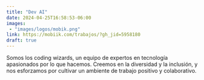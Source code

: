 ```yaml
---
title: "Dev AI"
date: 2024-04-25T16:58:53-06:00
images: 
 - "images/logos/mobik.png"
link: https://mobiik.com/trabajos/?gh_jid=5958180
draft: true
---
```


Somos los coding wizards, un equipo de expertos en tecnología apasionados por lo que hacemos. Creemos en la diversidad y la inclusión, y nos esforzamos por cultivar un ambiente de trabajo positivo y colaborativo.

